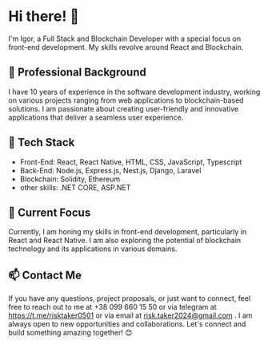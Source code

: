  # Hi there! 👋
 I'm Igor, a Full Stack and Blockchain Developer with a special focus on front-end development. My skills revolve around React and Blockchain.
 ## 💼 Professional Background
 I have 10 years of experience in the software development industry, working on various projects ranging from web applications to blockchain-based solutions. I am passionate about creating user-friendly and innovative applications that deliver a seamless user experience.
 ## 🔧 Tech Stack
 - Front-End: React, React Native, HTML, CSS, JavaScript, Typescript
- Back-End: Node.js, Express.js, Nest.js, Django, Laravel
- Blockchain: Solidity, Ethereum
- other skills: .NET CORE, ASP.NET
 ## 🌱 Current Focus
 Currently, I am honing my skills in front-end development, particularly in React and React Native. I am also exploring the potential of blockchain technology and its applications in various domains.
 ## 📫 Contact Me
 If you have any questions, project proposals, or just want to connect, feel free to reach out to me at +38 099 660 15 50 or via telegram at https://t.me/risktaker0501 or via email at risk.taker2024@gmail.com
. I am always open to new opportunities and collaborations.
 Let's connect and build something amazing together! 😊
